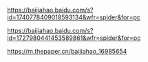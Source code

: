 https://baijiahao.baidu.com/s?id=1740778409018593134&wfr=spider&for=pc

https://baijiahao.baidu.com/s?id=1727980441453589861&wfr=spider&for=pc

https://m.thepaper.cn/baijiahao_16985654
